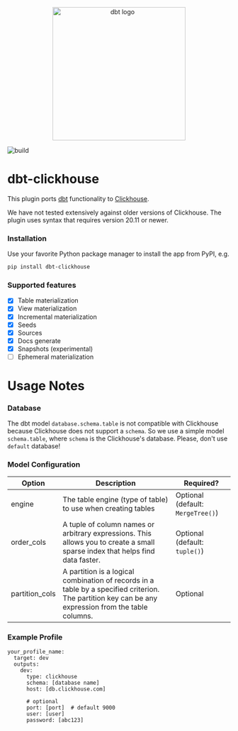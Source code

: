 <p align="center">
  <img src="https://raw.githubusercontent.com/silentsokolov/dbt-clickhouse/master/etc/dbt-logo-full.svg" alt="dbt logo" width="300"/>
</p>

![build](https://github.com/silentsokolov/dbt-clickhouse/workflows/build/badge.svg?branch=master)

# dbt-clickhouse

This plugin ports [dbt](https://getdbt.com) functionality to [Clickhouse](https://clickhouse.tech/).

We have not tested extensively against older versions of Clickhouse. The plugin uses syntax that requires version 20.11 or newer.

### Installation

Use your favorite Python package manager to install the app from PyPI, e.g.

```bash
pip install dbt-clickhouse
```

### Supported features

- [x] Table materialization
- [x] View materialization
- [x] Incremental materialization
- [x] Seeds
- [x] Sources
- [x] Docs generate
- [x] Snapshots (experimental)
- [ ] Ephemeral materialization

# Usage Notes

### Database

The dbt model `database.schema.table` is not compatible with Clickhouse because Clickhouse does not support a `schema`.
So we use a simple model `schema.table`, where `schema` is the Clickhouse's database. Please, don't use `default` database!

### Model Configuration

| Option         | Description                                                                                                                                          | Required?                         |
|----------------|------------------------------------------------------------------------------------------------------------------------------------------------------|-----------------------------------|
| engine         | The table engine (type of table) to use when creating tables                                                                                         | Optional (default: `MergeTree()`) |
| order_cols     | A tuple of column names or arbitrary expressions. This allows you to create a small sparse index that helps find data faster.                        | Optional (default: `tuple()`)     |
| partition_cols | A partition is a logical combination of records in a table by a specified criterion. The partition key can be any expression from the table columns. | Optional                          |

### Example Profile

```
your_profile_name:
  target: dev
  outputs:
    dev:
      type: clickhouse
      schema: [database name]
      host: [db.clickhouse.com]

      # optional
      port: [port]  # default 9000
      user: [user]
      password: [abc123]
```